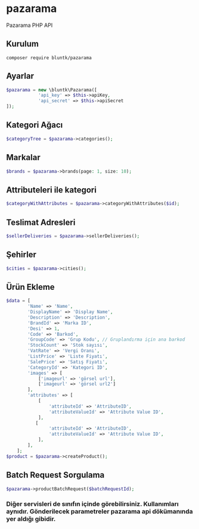 # pazarama
Pazarama PHP API

## Kurulum

```
composer require bluntk/pazarama
```

## Ayarlar

```php
$pazarama = new \bluntk\Pazarama([
            'api_key' => $this->apiKey,
            'api_secret' => $this->apiSecret
]);
```
      
## Kategori Ağacı

```php
$categoryTree = $pazarama->categories();
```

## Markalar

```php
$brands = $pazarama->brands(page: 1, size: 10);
```

## Attributeleri ile kategori
```php
$categoryWithAttributes = $pazarama->categoryWithAttributes($id);
```

## Teslimat Adresleri
```php
$sellerDeliveries = $pazarama->sellerDeliveries();
```

## Şehirler
```php
$cities = $pazarama->cities();
```

## Ürün Ekleme
```php
$data = [
        'Name' => 'Name',
        'DisplayName' => 'Display Name',
        'Description' => 'Description',
        'BrandId' => 'Marka ID',
        'Desi' => 1,
        'Code' => 'Barkod',
        'GroupCode' => 'Grup Kodu', // Gruplandırma için ana barkod
        'StockCount' => 'Stok sayısı',
        'VatRate' => 'Vergi Oranı',
        'ListPrice' => 'Liste Fiyatı',
        'SalePrice' => 'Satış Fiyatı',
        'CategoryId' => 'Kategori ID',
        'images' => [
            ['imageurl' => 'görsel url'],
            ['imageurl' => 'görsel url2']
        ],
        'attributes' => [
            [
                'attributeId' => 'AttributeID',
                'attributeValueId' => 'Attribute Value ID',
            ],
           [
                'attributeId' => 'AttributeID',
                'attributeValueId' => 'Attribute Value ID',
            ],
        ],
    ];
$product = $pazarama->createProduct();
```


## Batch Request Sorgulama

```php
$pazarama->productBatchRequest($batchRequestId);
```

### Diğer servisleri de sınıfın içinde görebilirsiniz. Kullanımları aynıdır. Gönderilecek parametreler pazarama api dökümanında yer aldığı gibidir.
